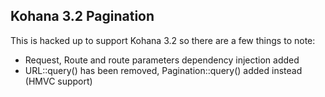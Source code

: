 Kohana 3.2 Pagination
---

This is hacked up to support Kohana 3.2 so there are a few things to note:

- Request, Route and route parameters dependency injection added
- URL::query() has been removed, Pagination::query() added instead (HMVC support)